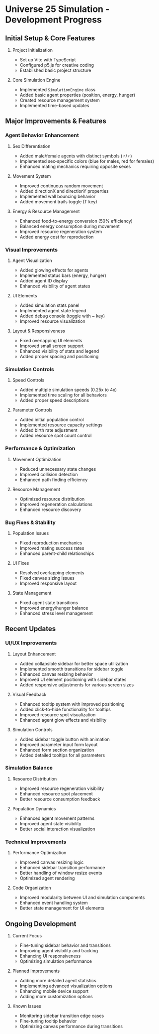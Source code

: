 # Universe 25 Simulation - Development Progress

## Initial Setup & Core Features
1. Project Initialization
   - Set up Vite with TypeScript
   - Configured p5.js for creative coding
   - Established basic project structure

2. Core Simulation Engine
   - Implemented `SimulationEngine` class
   - Added basic agent properties (position, energy, hunger)
   - Created resource management system
   - Implemented time-based updates

## Major Improvements & Features

### Agent Behavior Enhancement
1. Sex Differentiation
   - Added male/female agents with distinct symbols (♂/♀)
   - Implemented sex-specific colors (blue for males, red for females)
   - Enhanced mating mechanics requiring opposite sexes

2. Movement System
   - Improved continuous random movement
   - Added directionX and directionY properties
   - Implemented wall bouncing behavior
   - Added movement trails toggle (T key)

3. Energy & Resource Management
   - Enhanced food-to-energy conversion (50% efficiency)
   - Balanced energy consumption during movement
   - Improved resource regeneration system
   - Added energy cost for reproduction

### Visual Improvements
1. Agent Visualization
   - Added glowing effects for agents
   - Implemented status bars (energy, hunger)
   - Added agent ID display
   - Enhanced visibility of agent states

2. UI Elements
   - Added simulation stats panel
   - Implemented agent state legend
   - Added debug console (toggle with ~ key)
   - Improved resource visualization

3. Layout & Responsiveness
   - Fixed overlapping UI elements
   - Improved small screen support
   - Enhanced visibility of stats and legend
   - Added proper spacing and positioning

### Simulation Controls
1. Speed Controls
   - Added multiple simulation speeds (0.25x to 4x)
   - Implemented time scaling for all behaviors
   - Added proper speed descriptions

2. Parameter Controls
   - Added initial population control
   - Implemented resource capacity settings
   - Added birth rate adjustment
   - Added resource spot count control

### Performance & Optimization
1. Movement Optimization
   - Reduced unnecessary state changes
   - Improved collision detection
   - Enhanced path finding efficiency

2. Resource Management
   - Optimized resource distribution
   - Improved regeneration calculations
   - Enhanced resource discovery

### Bug Fixes & Stability
1. Population Issues
   - Fixed reproduction mechanics
   - Improved mating success rates
   - Enhanced parent-child relationships

2. UI Fixes
   - Resolved overlapping elements
   - Fixed canvas sizing issues
   - Improved responsive layout

3. State Management
   - Fixed agent state transitions
   - Improved energy/hunger balance
   - Enhanced stress level management

## Recent Updates

### UI/UX Improvements
1. Layout Enhancement
   - Added collapsible sidebar for better space utilization
   - Implemented smooth transitions for sidebar toggle
   - Enhanced canvas resizing behavior
   - Improved UI element positioning with sidebar states
   - Added responsive adjustments for various screen sizes

2. Visual Feedback
   - Enhanced tooltip system with improved positioning
   - Added click-to-hide functionality for tooltips
   - Improved resource spot visualization
   - Enhanced agent glow effects and visibility

3. Simulation Controls
   - Added sidebar toggle button with animation
   - Improved parameter input form layout
   - Enhanced form section organization
   - Added detailed tooltips for all parameters

### Simulation Balance
1. Resource Distribution
   - Improved resource regeneration visibility
   - Enhanced resource spot placement
   - Better resource consumption feedback

2. Population Dynamics
   - Enhanced agent movement patterns
   - Improved agent state visibility
   - Better social interaction visualization

### Technical Improvements
1. Performance Optimization
   - Improved canvas resizing logic
   - Enhanced sidebar transition performance
   - Better handling of window resize events
   - Optimized agent rendering

2. Code Organization
   - Improved modularity between UI and simulation components
   - Enhanced event handling system
   - Better state management for UI elements

## Ongoing Development
1. Current Focus
   - Fine-tuning sidebar behavior and transitions
   - Improving agent visibility and tracking
   - Enhancing UI responsiveness
   - Optimizing simulation performance

2. Planned Improvements
   - Adding more detailed agent statistics
   - Implementing advanced visualization options
   - Enhancing mobile device support
   - Adding more customization options

3. Known Issues
   - Monitoring sidebar transition edge cases
   - Fine-tuning tooltip behavior
   - Optimizing canvas performance during transitions 